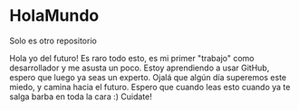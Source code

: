 # HolaMundo
Solo es otro repositorio

Hola yo del futuro! Es raro todo esto, es mi primer "trabajo" como desarrollador y me asusta un poco. Estoy aprendiendo a usar GitHub,
espero que luego ya seas un experto. Ojalá que algún día superemos este miedo, y camina hacia el futuro. 
Espero que cuando leas esto cuando ya te salga barba en toda la cara :)
Cuidate!
